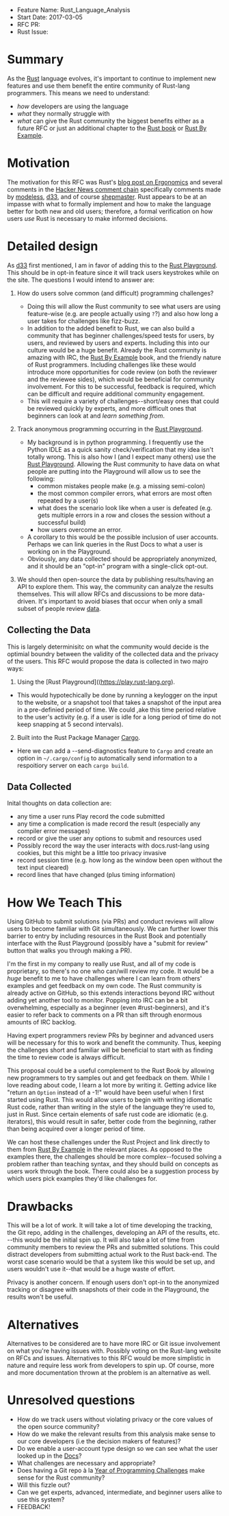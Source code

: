 - Feature Name: Rust_Language_Analysis
- Start Date:   2017-03-05
- RFC PR:       
- Rust Issue:   

# Summary
[summary]: #summary

As the [Rust](https://www.rust-lang.org) language evolves, it's important to continue to implement new features and use them benefit the entire community of Rust-lang programmers. This means we need to understand:
* _how_ developers are using the language
* _what_ they normally struggle with
* _what_ can give the Rust community the biggest benefits either as a future RFC or just an additional chapter to the [Rust book](https://doc.rust-lang.org/book/) or [Rust By Example](http://rustbyexample.com/).

# Motivation
[motivation]: #motivation

The motivation for this RFC was Rust's [blog post on Ergonomics](https://blog.rust-lang.org/2017/03/02/lang-ergonomics.html) and several comments in the [Hacker News comment chain](https://news.ycombinator.com/item?id=13785277) specifically comments made by [modeless](https://news.ycombinator.com/user?id=modeless), [d33](https://news.ycombinator.com/user?id=d33), and of course [shepmaster](https://news.ycombinator.com/user?id=shepmaster). Rust appears to be at an impasse with what to formally implement and how to make the language better for both new and old users; therefore, a formal verification on how users _use_ Rust is necessary to make informed decisions.

# Detailed design
[design]: #detailed-design

As [d33](https://news.ycombinator.com/user?id=d33) first mentioned, I am in favor of adding this to the [Rust Playground](https://play.rust-lang.org). This should be in opt-in feature since it will track users keystrokes while on the site. The questions I would intend to answer are:

1. How do users solve common (and difficult) programming challenges?
    - Doing this will allow the Rust community to see what users are using feature-wise (e.g. are people actually using `?`?) and also how long a user takes for challenges like fizz-buzz.
    - In addition to the added benefit to Rust, we can also build a community that has beginner challenges/speed tests for users, by users, and reviewed by users and experts. Including this into our culture would be a huge benefit. Already the Rust community is amazing with IRC, the [Rust By Example](http://rustbyexample.com/) book, and the friendly nature of Rust programmers. Including challenges like these would introduce more opportunities for code review (on both the reviewer and the reviewee sides), which would be beneficial for community involvement. For this to be successful, feedback is required, which can be difficult and require additional community engagement.
    - This will require a variety of challenges--short/easy ones that could be reviewed quickly by experts, and more difficult ones that beginners can look at and _learn something from_.
2. Track anonymous programming occurring in the [Rust Playground](https://play.rust-lang.org).
    - My background is in python programming. I frequently use the Python IDLE as a quick sanity check/verification that my idea isn't totally wrong. This is also how I (and I expect many others) use the [Rust Playground](https://play.rust-lang.org). Allowing the Rust community to have data on what people are putting into the Playground will allow us to see the following:
      * common mistakes people make (e.g. a missing semi-colon)
      * the most common compiler errors, what errors are most often repeated by a user(s)
      * what does the scenario look like when a user is defeated (e.g. gets multiple errors in a row and closes the session without a successful build)
      * how users overcome an error. 
    - A corollary to this would be the possible inclusion of user accounts. Perhaps we can link queries in the Rust Docs to what a user is working on in the Playground.
    - Obviously, any data collected should be appropriately anonymized, and it should be an "opt-in" program with a single-click opt-out.

3. We should then open-source the data by publishing results/having an API to explore them. This way, the community can analyze the results themselves. This will allow RFCs and discussions to be more data-driven. It's important to avoid biases that occur when only a small subset of people review [data][1].

## Collecting the Data

This is largely determinisitc on what the community would decide is the optimial boundry between the validity of the collected data and the privacy of the users. This RFC would propose the data is collected in two majro ways: 

1. Using the [Rust Playground]((https://play.rust-lang.org).
 - This would hypotechically be done by running a keylogger on the input to the website, or a snapshot tool that takes a snapshot of the input area in a pre-definied period of time. We could ,ake this time period relative to the user's activity (e.g. if a user is idle for a long period of time do not keep snapping at 5 second intervals).  
2. Built into the Rust Package Manager [Cargo](http://doc.crates.io/guide.html).
 - Here we can add a --send-diagnostics feature to `Cargo` and create an option in `~/.cargo/config` to automatically send information to a respoitiory server on each `cargo build`.  



## Data Collected

Inital thoughts on data collection are: 

- any time a user runs Play record the code submitted
- any time a complication is made record the result (especially any compiler error messages)
 - record or give the user any options to submit and resources used
  - Possibly record the way the user interacts with docs.rust-lang using cookies, but this might be a little too privacy invasive
- record session time (e.g. how long as the window been open without the text input cleared)
- record lines that have changed (plus timing information)


# How We Teach This
[how-we-teach-this]: #how-we-teach-this

Using GitHub to submit solutions (via PRs) and conduct reviews will allow users to become familiar with Git simultaneously. We can further lower this barrier to entry by including resources in the Rust Book and potentially interface with the Rust Playground (possibly have a "submit for review" button that walks you through making a PR).

I'm the first in my company to really use Rust, and all of my code is proprietary, so there's no one who can/will review my code. It would be a _huge_ benefit to me to have challenges where I can learn from others' examples and get feedback on my own code. The Rust community is already active on GitHub, so this extends interactions beyond IRC without adding yet another tool to monitor. Popping into IRC can be a bit overwhelming, especially as a beginner (even #rust-beginners), and it's easier to refer back to comments on a PR than sift through enormous amounts of IRC backlog.

Having expert programmers review PRs by beginner and advanced users will be necessary for this to work and benefit the community. Thus, keeping the challenges short and familiar will be beneficial to start with as finding the time to review code is always difficult. 

This proposal could be a useful complement to the Rust Book by allowing new programmers to try samples out and get feedback on them. While I love reading about code, I learn a lot more by writing it. Getting advice like "return an `Option` instead of a -1!" would have been useful when I first started using Rust. This would allow users to begin with writing idiomatic Rust code, rather than writing in the style of the language they're used to, just in Rust. Since certain elements of safe rust code are idiomatic (e.g. iterators), this would result in safer, better code from the beginning, rather than being acquired over a longer period of time.

We can host these challenges under the Rust Project and link directly to them from [Rust By Example](http://rustbyexample.com/) in the relevant places. As opposed to the examples there, the challenges should be more complex--focused solving a problem rather than teaching syntax, and they should build on concepts as users work through the book. There could also be a suggestion process by which users pick examples they'd like challenges for.

# Drawbacks
[drawbacks]: #drawbacks

This will be a lot of work. It will take a lot of time developing the tracking, the Git repo, adding in the challenges, developing an API of the results, etc. --this would be the initial spin up. It will also take a lot of time from community members to review the PRs and submitted solutions. This could distract developers from submitting actual work to the Rust back-end. The worst case scenario would be that a system like this would be set up, and users wouldn't use it--that would be a huge waste of effort.

Privacy is another concern. If enough users don't opt-in to the anonymized tracking or disagree with snapshots of their code in the Playground, the results won't be useful.

# Alternatives
[alternatives]: #alternatives

Alternatives to be considered are to have more IRC or Git issue involvement on what you're having issues with. Possibly voting on the Rust-lang website on RFCs and issues. Alternatives to this RFC would be more simplistic in nature and require less work from developers to spin up. Of course, more and more documentation thrown at the problem is an alternative as well. 

# Unresolved questions
[unresolved]: #unresolved-questions

- How do we track users without violating privacy or the core values of the open source community?
- How do we make the relevant results from this analysis make sense to our core developers (i.e the decision makers of features)?
- Do we enable a user-account type design so we can see what the user looked up in the [Docs](https://doc.rust-lang.org/std/)?
- What challenges are necessary and appropriate?
- Does having a Git repo à la [Year of Programming Challenges](https://github.com/YearOfProgramming/2017Challenges) make sense for the Rust community?
- Will this fizzle out?
- Can we get experts, advanced, intermediate, and beginner users alike to use this system?
- FEEDBACK!


[1]: http://www.psych.purdue.edu/~willia55/392F-'06/HewstoneRubinWillis.pdf "In-Group Bias"

